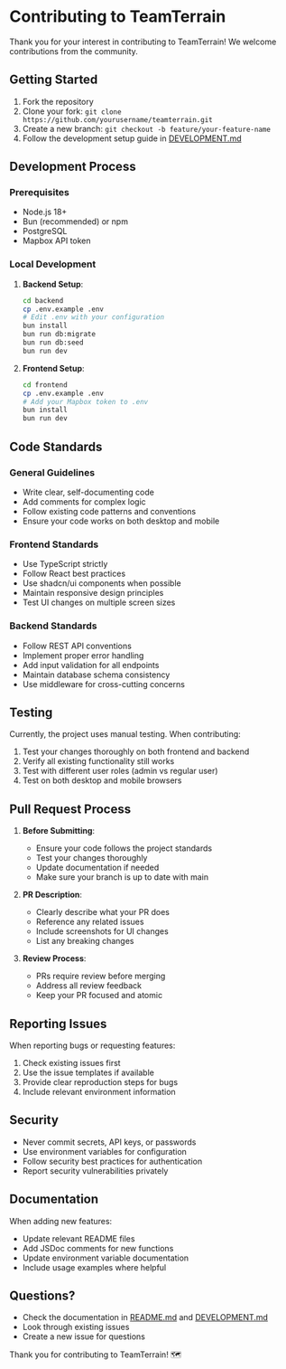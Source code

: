 # Contributing to TeamTerrain

Thank you for your interest in contributing to TeamTerrain! We welcome contributions from the community.

## Getting Started

1. Fork the repository
2. Clone your fork: `git clone https://github.com/yourusername/teamterrain.git`
3. Create a new branch: `git checkout -b feature/your-feature-name`
4. Follow the development setup guide in [DEVELOPMENT.md](DEVELOPMENT.md)

## Development Process

### Prerequisites

- Node.js 18+
- Bun (recommended) or npm
- PostgreSQL
- Mapbox API token

### Local Development

1. **Backend Setup**:

   ```bash
   cd backend
   cp .env.example .env
   # Edit .env with your configuration
   bun install
   bun run db:migrate
   bun run db:seed
   bun run dev
   ```

2. **Frontend Setup**:

   ```bash
   cd frontend
   cp .env.example .env
   # Add your Mapbox token to .env
   bun install
   bun run dev
   ```

## Code Standards

### General Guidelines

- Write clear, self-documenting code
- Add comments for complex logic
- Follow existing code patterns and conventions
- Ensure your code works on both desktop and mobile

### Frontend Standards

- Use TypeScript strictly
- Follow React best practices
- Use shadcn/ui components when possible
- Maintain responsive design principles
- Test UI changes on multiple screen sizes

### Backend Standards

- Follow REST API conventions
- Implement proper error handling
- Add input validation for all endpoints
- Maintain database schema consistency
- Use middleware for cross-cutting concerns

## Testing

Currently, the project uses manual testing. When contributing:

1. Test your changes thoroughly on both frontend and backend
2. Verify all existing functionality still works
3. Test with different user roles (admin vs regular user)
4. Test on both desktop and mobile browsers

## Pull Request Process

1. **Before Submitting**:
   - Ensure your code follows the project standards
   - Test your changes thoroughly
   - Update documentation if needed
   - Make sure your branch is up to date with main

2. **PR Description**:
   - Clearly describe what your PR does
   - Reference any related issues
   - Include screenshots for UI changes
   - List any breaking changes

3. **Review Process**:
   - PRs require review before merging
   - Address all review feedback
   - Keep your PR focused and atomic

## Reporting Issues

When reporting bugs or requesting features:

1. Check existing issues first
2. Use the issue templates if available
3. Provide clear reproduction steps for bugs
4. Include relevant environment information

## Security

- Never commit secrets, API keys, or passwords
- Use environment variables for configuration
- Follow security best practices for authentication
- Report security vulnerabilities privately

## Documentation

When adding new features:

- Update relevant README files
- Add JSDoc comments for new functions
- Update environment variable documentation
- Include usage examples where helpful

## Questions?

- Check the documentation in [README.md](README.md) and [DEVELOPMENT.md](DEVELOPMENT.md)
- Look through existing issues
- Create a new issue for questions

Thank you for contributing to TeamTerrain! 🗺️
